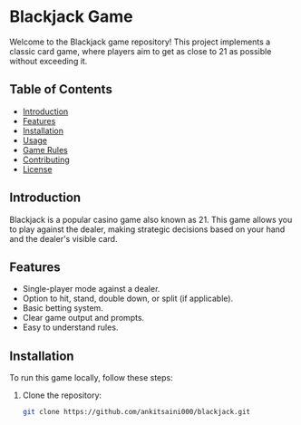 # Blackjack Game

Welcome to the Blackjack game repository! This project implements a classic card game, where players aim to get as close to 21 as possible without exceeding it.

## Table of Contents

- [Introduction](#introduction)
- [Features](#features)
- [Installation](#installation)
- [Usage](#usage)
- [Game Rules](#game-rules)
- [Contributing](#contributing)
- [License](#license)

## Introduction

Blackjack is a popular casino game also known as 21. This game allows you to play against the dealer, making strategic decisions based on your hand and the dealer's visible card.

## Features

- Single-player mode against a dealer.
- Option to hit, stand, double down, or split (if applicable).
- Basic betting system.
- Clear game output and prompts.
- Easy to understand rules.

## Installation

To run this game locally, follow these steps:

1. Clone the repository:
   ```bash
   git clone https://github.com/ankitsaini000/blackjack.git

